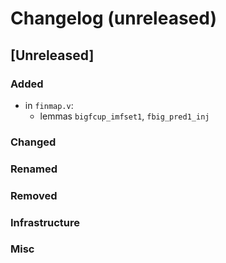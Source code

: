 # Changelog (unreleased)

## [Unreleased]

### Added

- in `finmap.v`:
  + lemmas `bigfcup_imfset1`, `fbig_pred1_inj`

### Changed

### Renamed

### Removed

### Infrastructure

### Misc
